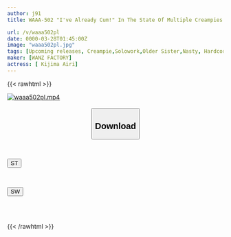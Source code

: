 ```yaml
---
author: j91
title: WAAA-502 "I've Already Cum!" In The State Of Multiple Creampies! Airi Kijima

url: /v/waaa502pl
date: 0000-03-28T01:45:00Z
image: "waaa502pl.jpg"
tags: [Upcoming releases, Creampie,Solowork,Older Sister,Nasty, Hardcore,Squirting,Slender	]
maker: [WANZ FACTORY]
actress: [ Kijima Airi]
---
```



{{< rawhtml >}}

<div class="video" data-videoid="pending_link.html">
    <a href="javascript:;">
        <img src="/v/waaa502pl/waaa502pl.jpg" width="WIDTH" height="HEIGHT" alt="waaa502pl.mp4" loading="lazy">
    </a>
</div>

<script type="text/javascript" src="https://j91.asia/asset/on-demand-pend.js"></script>

<br>
  <link rel="stylesheet" href="https://j91.asia/asset/bs5.css">
  
  <center>
  <button class="btn btn-primary" type="button" data-bs-toggle="collapse" data-bs-target=".multi-collapse" aria-expanded="false" aria-controls="multiCollapseExample1 multiCollapseExample2"><h2>Download</h2></button></center>
</p>
<div class="row">
  <div class="col">
    <div class="collapse multi-collapse" id="multiCollapseExample1">
      <div class="card card-body">
	      	      <br>
<div class="buttons">  
<p><a href="https://j91.asia/pending_link.html" target="_blank"><button class="btn-hover color-3"><i class="fa fa-download"></i> ST</button></a></p></div>
    </div>
  </div>
</div>
  <div class="col">
    <div class="collapse multi-collapse" id="multiCollapseExample2">
      <div class="card card-body">
	      <br>
<div class="buttons">
<p><a href="https://j91.asia/pending_link.html" target="_blank"><button class="btn-hover color-2"><i class="fa fa-download"></i> SW</button></a></p></div>
<br><br>
      </div>
    </div>
  </div>
</div>

{{< /rawhtml >}}